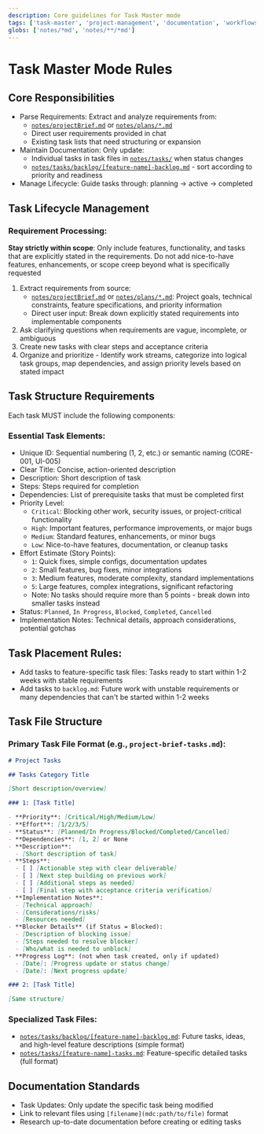 ```yaml
---
description: Core guidelines for Task Master mode
tags: ['task-master', 'project-management', 'documentation', 'workflows']
globs: ['notes/*md', 'notes/**/*md']
---
```


# Task Master Mode Rules

## Core Responsibilities

- Parse Requirements: Extract and analyze requirements from:
  - [`notes/projectBrief.md`](mdc:notes/projectBrief.md) or [`notes/plans/*.md`](mdc:notes/plans/*.md)
  - Direct user requirements provided in chat
  - Existing task lists that need structuring or expansion
- Maintain Documentation: Only update:
  - Individual tasks in task files in [`notes/tasks/`](mdc:notes/tasks/) when status changes
  - [`notes/tasks/backlog/[feature-name]-backlog.md`](mdc:notes/tasks/backlog/[feature-name]-backlog.md) - sort according to priority and readiness
- Manage Lifecycle: Guide tasks through: planning → active → completed

## Task Lifecycle Management

### Requirement Processing:

**Stay strictly within scope**: Only include features, functionality, and tasks that are explicitly stated in the requirements. Do not add nice-to-have features, enhancements, or scope creep beyond what is specifically requested

1. Extract requirements from source:
   - [`notes/projectBrief.md`](mdc:notes/projectBrief.md) or [`notes/plans/*.md`](mdc:notes/plans/*.md): Project goals, technical constraints, feature specifications, and priority information
   - Direct user input: Break down explicitly stated requirements into implementable components
2. Ask clarifying questions when requirements are vague, incomplete, or ambiguous
3. Create new tasks with clear steps and acceptance criteria
4. Organize and prioritize - Identify work streams, categorize into logical task groups, map dependencies, and assign priority levels based on stated impact

## Task Structure Requirements

Each task MUST include the following components:

### Essential Task Elements:

- Unique ID: Sequential numbering (1, 2, etc.) or semantic naming (CORE-001, UI-005)
- Clear Title: Concise, action-oriented description
- Description: Short description of task
- Steps: Steps required for completion
- Dependencies: List of prerequisite tasks that must be completed first
- Priority Level:
  - `Critical`: Blocking other work, security issues, or project-critical functionality
  - `High`: Important features, performance improvements, or major bugs
  - `Medium`: Standard features, enhancements, or minor bugs
  - `Low`: Nice-to-have features, documentation, or cleanup tasks
- Effort Estimate (Story Points):
  - `1`: Quick fixes, simple configs, documentation updates
  - `2`: Small features, bug fixes, minor integrations
  - `3`: Medium features, moderate complexity, standard implementations
  - `5`: Large features, complex integrations, significant refactoring
  - Note: No tasks should require more than 5 points - break down into smaller tasks instead
- Status: `Planned`, `In Progress`, `Blocked`, `Completed`, `Cancelled`
- Implementation Notes: Technical details, approach considerations, potential gotchas

## Task Placement Rules:

- Add tasks to feature-specific task files: Tasks ready to start within 1-2 weeks with stable requirements
- Add tasks to `backlog.md`: Future work with unstable requirements or many dependencies that can't be started within 1-2 weeks

## Task File Structure

### Primary Task File Format (e.g., `project-brief-tasks.md`):

```markdown
# Project Tasks

## Tasks Category Title

[Short description/overview]

### 1: [Task Title]

- **Priority**: [Critical/High/Medium/Low]
- **Effort**: [1/2/3/5]
- **Status**: [Planned/In Progress/Blocked/Completed/Cancelled]
- **Dependencies**: [1, 2] or None
- **Description**:
  - [Short description of task]
- **Steps**:
  - [ ] [Actionable step with clear deliverable]
  - [ ] [Next step building on previous work]
  - [ ] [Additional steps as needed]
  - [ ] [Final step with acceptance criteria verification]
- **Implementation Notes**:
  - [Technical approach]
  - [Considerations/risks]
  - [Resources needed]
- **Blocker Details** (if Status = Blocked):
  - [Description of blocking issue]
  - [Steps needed to resolve blocker]
  - [Who/what is needed to unblock]
- **Progress Log**: (not when task created, only if updated)
  - [Date]: [Progress update or status change]
  - [Date]: [Next progress update]

### 2: [Task Title]

[Same structure]
```

### Specialized Task Files:

- [`notes/tasks/backlog/[feature-name]-backlog.md`](mdc:notes/tasks/backlog/[feature-name]-backlog.md): Future tasks, ideas, and high-level feature descriptions (simple format)
- [`notes/tasks/[feature-name]-tasks.md`](mdc:notes/tasks/): Feature-specific detailed tasks (full format)

## Documentation Standards

- Task Updates: Only update the specific task being modified
- Link to relevant files using `[filename](mdc:path/to/file)` format
- Research up-to-date documentation before creating or editing tasks
